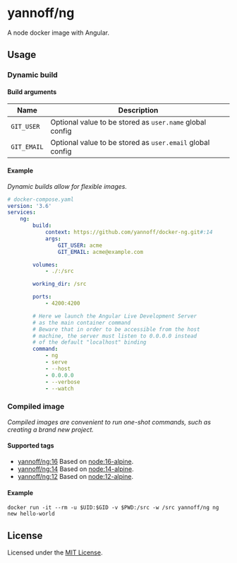 # yannoff/ng

A node docker image with Angular.

## Usage

### Dynamic build

#### Build arguments

Name|Description
---|---
`GIT_USER`|Optional value to be stored as `user.name` global config
`GIT_EMAIL`|Optional value to be stored as `user.email` global config

#### Example

_Dynamic builds allow for flexible images._

```yaml
# docker-compose.yaml
version: '3.6'
services:
    ng:
        build:
            context: https://github.com/yannoff/docker-ng.git#:14
            args:
                GIT_USER: acme
                GIT_EMAIL: acme@example.com

        volumes:
            - ./:/src

        working_dir: /src

        ports:
            - 4200:4200

        # Here we launch the Angular Live Development Server
        # as the main container command
        # Beware that in order to be accessible from the host
        # machine, the server must listen to 0.0.0.0 instead
        # of the default "localhost" binding
        command:
            - ng
            - serve
            - --host
            - 0.0.0.0
            - --verbose
            - --watch
```

### Compiled image

_Compiled images are convenient to run one-shot commands, such as creating a brand new project._

#### Supported tags

- [yannoff/ng:16](https://github.com/yannoff/docker-ng/tree/master/14/Dockerfile) Based on [node:16-alpine](https://github.com/nodejs/docker-node/blob/b36041b26d8423f1838fb8232411a12f882cbb6a/16/alpine3.15/Dockerfile).
- [yannoff/ng:14](https://github.com/yannoff/docker-ng/tree/master/14/Dockerfile) Based on [node:14-alpine](https://github.com/nodejs/docker-node/blob/b36041b26d8423f1838fb8232411a12f882cbb6a/14/alpine3.15/Dockerfile).
- [yannoff/ng:12](https://github.com/yannoff/docker-ng/tree/master/14/Dockerfile) Based on [node:12-alpine](https://github.com/nodejs/docker-node/blob/b36041b26d8423f1838fb8232411a12f882cbb6a/12/alpine3.15/Dockerfile).


#### Example

```
docker run -it --rm -u $UID:$GID -v $PWD:/src -w /src yannoff/ng ng new hello-world
```

## License

Licensed under the [MIT License](LICENSE).
